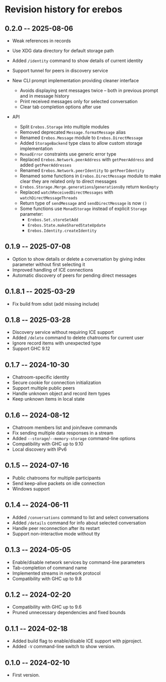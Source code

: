 # Revision history for erebos

## 0.2.0 -- 2025-08-06

* Weak references in records
* Use XDG data directory for default storage path
* Added `/identity` command to show details of current identity
* Support tunnel for peers in discovery service
* New CLI prompt implementation providing cleaner interface
    * Avoids displaying sent messages twice – both in previous prompt and in message history
    * Print received messages only for selected conversation
    * Clear tab completion options after use

* API
    * Split `Erebos.Storage` into multiple modules
    * Removed deprecated `Message.formatMessage` alias
    * Renamed `Erebos.Message` module to `Erebos.DirectMessage`
    * Added `StorageBackend` type class to allow custom storage implementation
    * `MonadError` constraints use generic error type
    * Replaced `Erebos.Network.peerAddress` with `getPeerAddress` and added `getPeerAddresses`
    * Renamed `Erebos.Network.peerIdentity` to `getPeerIdentity`
    * Renamed some functions in `Erebos.DirectMessage` module to make clear they are related only to direct messages
    * `Erebos.Storage.Merge.generations`/`generationsBy` return `NonEmpty`
    * Replaced `watchReceivedDirectMessages` with `watchDirectMessageThreads`
    * Return type of `sendMessage` and `sendDirectMessage` is now `()`
    * Some functions use `MonadStorage` instead of explicit `Storage` parameter:
        * `Erebos.Set.storeSetAdd`
        * `Erebos.State.makeSharedStateUpdate`
        * `Erebos.Identity.createIdentity`

## 0.1.9 -- 2025-07-08

* Option to show details or delete a conversation by giving index parameter without first selecting it
* Improved handling of ICE connections
* Automatic discovery of peers for pending direct messages

## 0.1.8.1 -- 2025-03-29

* Fix build from sdist (add missing include)

## 0.1.8 -- 2025-03-28

* Discovery service without requiring ICE support
* Added `/delete` command to delete chatrooms for current user
* Ignore record items with unexpected type
* Support GHC 9.12

## 0.1.7 -- 2024-10-30

* Chatroom-specific identity
* Secure cookie for connection initialization
* Support multiple public peers
* Handle unknown object and record item types
* Keep unknown items in local state

## 0.1.6 -- 2024-08-12

* Chatroom members list and join/leave commands
* Fix sending multiple data responses in a stream
* Added `--storage`/`--memory-storage` command-line options
* Compatibility with GHC up to 9.10
* Local discovery with IPv6

## 0.1.5 -- 2024-07-16

* Public chatrooms for multiple participants
* Send keep-alive packets on idle connection
* Windows support

## 0.1.4 -- 2024-06-11

* Added `/conversations` command to list and select conversations
* Added `/details` command for info about selected conversation
* Handle peer reconnection after its restart
* Support non-interactive mode without tty

## 0.1.3 -- 2024-05-05

* Enable/disable network services by command-line parameters
* Tab-completion of command name
* Implemented streams in network protocol
* Compatibility with GHC up to 9.8

## 0.1.2 -- 2024-02-20

* Compatibility with GHC up to 9.6
* Pruned unnecessary dependencies and fixed bounds

## 0.1.1 -- 2024-02-18

* Added build flag to enable/disable ICE support with pjproject.
* Added `-V` command-line switch to show version.

## 0.1.0 -- 2024-02-10

* First version.
